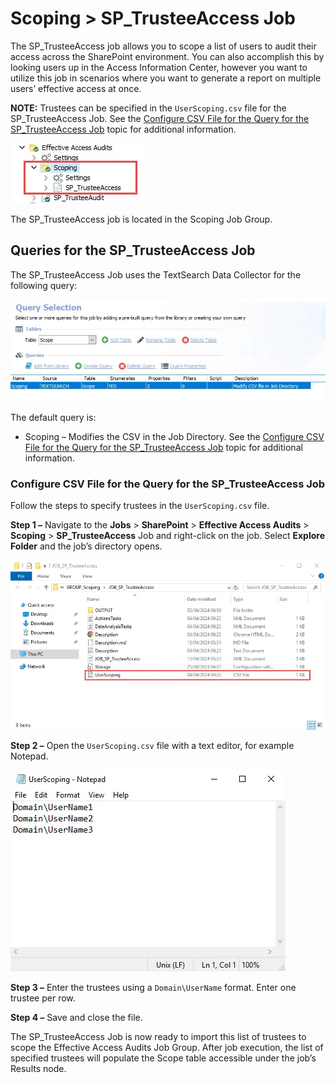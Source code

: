 # Scoping > SP_TrusteeAccess Job

The SP_TrusteeAccess job allows you to scope a list of users to audit their access across the
SharePoint environment. You can also accomplish this by looking users up in the Access Information
Center, however you want to utilize this job in scenarios where you want to generate a report on
multiple users’ effective access at once.

**NOTE:** Trustees can be specified in the `UserScoping.csv` file for the SP_TrusteeAccess Job. See
the
[Configure CSV File for the Query for the SP_TrusteeAccess Job](#configure-csv-file-for-the-query-for-the-sp_trusteeaccess-job)
topic for additional information.

![Scoping > SP_TrusteeAccess Job in the Jobs Tree](../../../../../../static/img/product_docs/accessanalyzer/solutions/sharepoint/effectiveaccessaudits/scopingjobstree.webp)

The SP_TrusteeAccess job is located in the Scoping Job Group.

## Queries for the SP_TrusteeAccess Job

The SP_TrusteeAccess Job uses the TextSearch Data Collector for the following query:

![Queries for the SP_TrusteeAccess Job](../../../../../../static/img/product_docs/accessanalyzer/solutions/sharepoint/effectiveaccessaudits/trusteeaccessquery.webp)

The default query is:

- Scoping – Modifies the CSV in the Job Directory. See the
  [Configure CSV File for the Query for the SP_TrusteeAccess Job](#configure-csv-file-for-the-query-for-the-sp_trusteeaccess-job)
  topic for additional information.

### Configure CSV File for the Query for the SP_TrusteeAccess Job

Follow the steps to specify trustees in the `UserScoping.csv` file.

**Step 1 –** Navigate to the **Jobs** > **SharePoint** > **Effective Access Audits** > **Scoping** >
**SP_TrusteeAccess** Job and right-click on the job. Select **Explore Folder** and the job’s
directory opens.

![UserScoping.csv in the SP_TrusteeAccess Job folder in File Explorer](../../../../../../static/img/product_docs/accessanalyzer/solutions/sharepoint/effectiveaccessaudits/userscopingfileexplorer.webp)

**Step 2 –** Open the `UserScoping.csv` file with a text editor, for example Notepad.

![UserScoping.csv file in Notepad](../../../../../../static/img/product_docs/accessanalyzer/solutions/sharepoint/effectiveaccessaudits/userscopingnotepad.webp)

**Step 3 –** Enter the trustees using a `Domain\UserName` format. Enter one trustee per row.

**Step 4 –** Save and close the file.

The SP_TrusteeAccess Job is now ready to import this list of trustees to scope the Effective Access
Audits Job Group. After job execution, the list of specified trustees will populate the Scope table
accessible under the job’s Results node.
